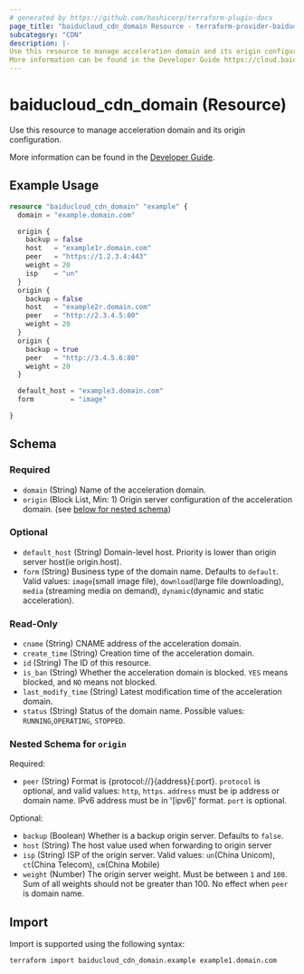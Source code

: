 ```yaml
---
# generated by https://github.com/hashicorp/terraform-plugin-docs
page_title: "baiducloud_cdn_domain Resource - terraform-provider-baiducloud"
subcategory: "CDN"
description: |-
Use this resource to manage acceleration domain and its origin configuration.
More information can be found in the Developer Guide https://cloud.baidu.com/doc/CDN/s/rjwvyev26.
---
```


# baiducloud_cdn_domain (Resource)

Use this resource to manage acceleration domain and its origin configuration.

More information can be found in the [Developer Guide](https://cloud.baidu.com/doc/CDN/s/rjwvyev26).

## Example Usage

```terraform
resource "baiducloud_cdn_domain" "example" {
  domain = "example.domain.com"

  origin {
    backup = false
    host   = "example1r.domain.com"
    peer   = "https://1.2.3.4:443"
    weight = 20
    isp    = "un"
  }
  origin {
    backup = false
    host   = "example2r.domain.com"
    peer   = "http://2.3.4.5:80"
    weight = 20
  }
  origin {
    backup = true
    peer   = "http://3.4.5.6:80"
    weight = 20
  }

  default_host = "example3.domain.com"
  form         = "image"

}
```

<!-- schema generated by tfplugindocs -->
## Schema

### Required

- `domain` (String) Name of the acceleration domain.
- `origin` (Block List, Min: 1) Origin server configuration of the acceleration domain. (see [below for nested schema](#nestedblock--origin))

### Optional

- `default_host` (String) Domain-level host. Priority is lower than origin server host(ie origin.host).
- `form` (String) Business type of the domain name. Defaults to `default`. Valid values: `image`(small image file), `download`(large file downloading), `media` (streaming media on demand), `dynamic`(dynamic and static acceleration).

### Read-Only

- `cname` (String) CNAME address of the acceleration domain.
- `create_time` (String) Creation time of the acceleration domain.
- `id` (String) The ID of this resource.
- `is_ban` (String) Whether the acceleration domain is blocked. `YES` means blocked, and `NO` means not blocked.
- `last_modify_time` (String) Latest modification time of the acceleration domain.
- `status` (String) Status of the domain name. Possible values: `RUNNING`,`OPERATING`, `STOPPED`.

<a id="nestedblock--origin"></a>
### Nested Schema for `origin`

Required:

- `peer` (String) Format is {protocol://}{address}{:port}. `protocol` is optional, and valid values: `http`, `https`. `address` must be ip address or domain name. IPv6 address must be in '[ipv6]' format. `port` is optional.

Optional:

- `backup` (Boolean) Whether is a backup origin server. Defaults to `false`.
- `host` (String) The host value used when forwarding to origin server
- `isp` (String) ISP of the origin server. Valid values: `un`(China Unicom), `ct`(China Telecom), `cm`(China Mobile)
- `weight` (Number) The origin server weight. Must be between `1` and `100`. Sum of all weights should not be greater than 100. No effect when `peer` is domain name.

## Import

Import is supported using the following syntax:

```shell
terraform import baiducloud_cdn_domain.example example1.domain.com
```
